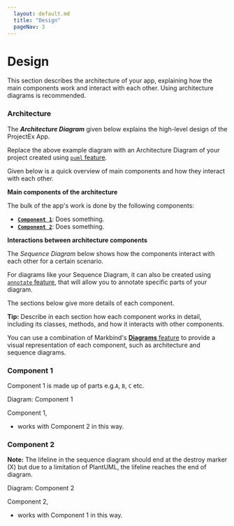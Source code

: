 ```yaml
---
  layout: default.md
  title: "Design"
  pageNav: 3
---
```


# Design

<box type="tip">
This section describes the architecture of your app, explaining how the main components work and interact with each other. Using architecture diagrams is recommended.
</box>

### Architecture

The ***Architecture Diagram*** given below explains the high-level design of the ProjectEx App.

<puml src="../diagrams/example.puml" width=300 />
<box type="info">

Replace the above example diagram with an Architecture Diagram of your project created using [`puml` feature](https://markbind.org/userGuide/components/imagesAndDiagrams.html#diagrams).
</box>

Given below is a quick overview of main components and how they interact with each other.

**Main components of the architecture**

The bulk of the app's work is done by the following components:

* [**`Component 1`**](#component-1): Does something.
* [**`Component 2`**](#component-2): Does something.

**Interactions between architecture components**

The *Sequence Diagram* below shows how the components interact with each other for a certain scenario.

<annotate src="../images/johndoe.png" width="300" alt="Sample Image">
  <!-- Minimal Point -->
  <a-point x="25%" y="25%" content="This point is 25% from the left and 25% from the top" />
  <!-- Customize Point Size (default size is 40px) -->
  <a-point x="50%" y="25%" content="This point is 50% from the left and 25% from the top"  size="60"/>
  <!-- Customize Point Header (default is empty) -->
  <a-point x="75%" y="25%" content="This point is 75% from the left and 25% from the top"  header="This has a header"/>
  <!-- Customize Point Color (default color is green) -->
  <a-point x="33%" y="50%" content="This point is 33% from the left and 50% from the top"  color="red"/>
  <!-- Customize Point Opacity (default opacity is 0.3) -->
  <a-point x="66%" y="50%" content="This point is 66% from the left and 50% from the top"  opacity="0.7"/>
  <!-- Customize Point Label (default is empty) -->
  <a-point x="25%" y="75%" content="This point is 25% from the left and 75% from the top" label="1"/>
  <!-- Customize Text Color (default color is black) -->
  <a-point x="50%" y="75%" content="This point is 50% from the left and 75% from the top"  textColor="white" color="black" label="2" opacity="1"/>
  <!-- Customize Font Size (default font size is 14) -->
  <a-point x="75%" y="75%" content="This point is 75% from the left and 75% from the top"  fontSize="30" label="3"/>
</annotate>
<box type="info">

For diagrams like your Sequence Diagram, it can also be created using [`annotate` feature](https://markbind.org/userGuide/components/imagesAndDiagrams.html#annotations), that will allow you to annotate specific parts of your diagram.
</box>

The sections below give more details of each component.

<box type="tip">

**Tip:** Describe in each section how each component works in detail, including its classes, methods, and how it interacts with other components.

You can use a combination of Markbind's [**Diagrams** feature](https://markbind.org/userGuide/components/imagesAndDiagrams.html#diagrams) to provide a visual representation of each component, such as architecture and sequence diagrams.
</box>

### Component 1

Component 1 is made up of parts e.g.`A`, `B`, `C` etc.

<pic src="../images/johndoe.png" width="200px" style="margin-bottom: 20px;">
Diagram: Component 1
</pic>

Component 1,

* works with Component 2 in this way.

### Component 2

<box type="info" seamless>

**Note:** The lifeline in the sequence diagram should end at the destroy marker (X) but due to a limitation of PlantUML, the lifeline reaches the end of diagram.
</box>

<pic src="../images/johndoe.png" width="200px" style="margin-bottom: 20px;">
Diagram: Component 2
</pic>

Component 2,

* works with Component 1 in this way.
